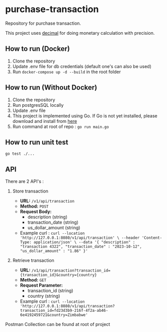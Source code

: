 # purchase-transaction
Repository for purchase transaction.

This project uses [decimal](https://github.com/shopspring/decimal) for doing monetary calculation with precision.

## How to run (Docker)
1. Clone the repository
2. Update .env file for db credentials (default one's can also be used)
3. Run `docker-compose up -d --build` in the root folder

## How to run (Without Docker)
1. Clone the repository
2. Run postgresSQL locally
3. Update .env file
4. This project is implemented using Go. If Go is not yet installed, please download and install from [here](https://golang.org/doc/install)
5. Run command at root of repo : `go run main.go`

## How to run unit test 
`go test ./...`

## API
There are 2 API's :
1. Store transaction
   - **URL:** `/v1/api/transaction`
   - **Method:** `POST`
   - **Request Body:**
     - description (string)
     - transaction_date (string)
     - us_dollar_amount (string)
   - Example curl :
   `curl --location 'http://127.0.0.1:8080/v1/api/transaction' \
     --header 'Content-Type: application/json' \
     --data '{
     "description" : "transaction 4322",
     "transaction_date" : "2023-10-12",
     "us_dollar_amount" : "1.86"
     }'`

2. Retrieve transaction
   - **URL:** `/v1/api/transaction?transaction_id={transaction_id}&country={country}`
   - **Method:** `GET`
   - **Request Parameter:**
      - transaction_id (string)
      - country (string)
   - Example curl :
   `curl --location 'http://127.0.0.1:8080/v1/api/transaction?transaction_id=fd23d3b9-216f-4f2a-ab46-6e4192459721&country=Zimbabwe'`

Postman Collection can be found at root of project